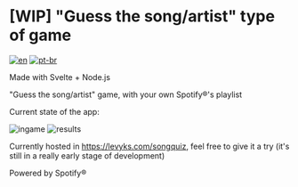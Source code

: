 # \[WIP\] "Guess the song/artist" type of game
[![en](https://img.shields.io/badge/lang-en-red.svg)](https://github.com/Levyks/SongQuiz/blob/master/README.md)
[![pt-br](https://img.shields.io/badge/lang-pt--br-green.svg)](https://github.com/Levyks/SongQuiz/blob/master/README.pt-br.md)

Made with Svelte + Node.js

"Guess the song/artist" game, with your own Spotify®'s playlist

Current state of the app:

![ingame](https://user-images.githubusercontent.com/16294244/125720403-635292d4-c026-4bc2-9efc-e33544a12f57.png)
![results](https://user-images.githubusercontent.com/16294244/125720439-272b7420-ef0a-47fc-a0e6-3cdc99fc7b35.png)

Currently hosted in https://levyks.com/songquiz, feel free to give it a try (it's still in a really early stage of development)

Powered by Spotify®
